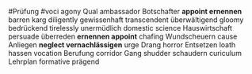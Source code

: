 #Prüfung #voci 
agony Qual
ambassador Botschafter
**appoint ernennen**
barren karg
diligently gewissenhaft
transcendent überwältigend
gloomy bedrückend
tirelessly unermüdlich
domestic science Hauswirtschaft
persuade überreden
**ernennen appoint**
chafing Wundscheuern
cause Anliegen
**neglect vernachlässigen**
urge Drang
horror Entsetzen
loath hassen
vocation Berufung
corridor Gang
shudder schaudern
curiculum Lehrplan
formative prägend